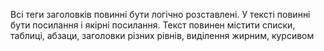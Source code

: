 Всі теги заголовків повинні бути логічно розставлені.
У тексті повинні бути посилання і якірні посилання.
Текст повинен містити списки, таблиці, абзаци, заголовки різних рівнів, виділення жирним, курсивом
